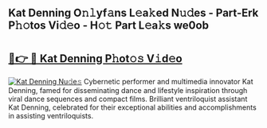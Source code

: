 ## Kat Denning O𝚗𝚕yf𝚊ns L𝚎a𝚔ed N𝚞𝚍es - Part-Erk P𝚑𝚘tos Vi𝚍𝚎o - H𝚘𝚝 Part L𝚎a𝚔s we0ob

# <h2><a href="http://kf1fqq.oniu.top/?m=Kat+Denning">🔗👉 🔴 Kat Denning P𝚑ot𝚘𝚜 V𝚒d𝚎o</a></h2>

[![Kat Denning Nu𝚍e𝚜](https://i.imgur.com/0qMVB7G.gif)](http://kf1fqq.oniu.top/?m=Kat+Denning)
Cybernetic performer and multimedia innovator Kat Denning, famed for disseminating dance and lifestyle inspiration through viral dance sequences and compact films. Brilliant ventriloquist assistant Kat Denning, celebrated for their exceptional abilities and accomplishments in assisting ventriloquists.  
